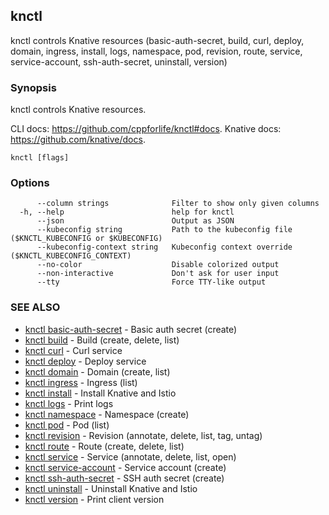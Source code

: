 ## knctl

knctl controls Knative resources (basic-auth-secret, build, curl, deploy, domain, ingress, install, logs, namespace, pod, revision, route, service, service-account, ssh-auth-secret, uninstall, version)

### Synopsis

knctl controls Knative resources.

CLI docs: https://github.com/cppforlife/knctl#docs.
Knative docs: https://github.com/knative/docs.

```
knctl [flags]
```

### Options

```
      --column strings              Filter to show only given columns
  -h, --help                        help for knctl
      --json                        Output as JSON
      --kubeconfig string           Path to the kubeconfig file ($KNCTL_KUBECONFIG or $KUBECONFIG)
      --kubeconfig-context string   Kubeconfig context override ($KNCTL_KUBECONFIG_CONTEXT)
      --no-color                    Disable colorized output
      --non-interactive             Don't ask for user input
      --tty                         Force TTY-like output
```

### SEE ALSO

* [knctl basic-auth-secret](knctl_basic-auth-secret.md)	 - Basic auth secret (create)
* [knctl build](knctl_build.md)	 - Build (create, delete, list)
* [knctl curl](knctl_curl.md)	 - Curl service
* [knctl deploy](knctl_deploy.md)	 - Deploy service
* [knctl domain](knctl_domain.md)	 - Domain (create, list)
* [knctl ingress](knctl_ingress.md)	 - Ingress (list)
* [knctl install](knctl_install.md)	 - Install Knative and Istio
* [knctl logs](knctl_logs.md)	 - Print logs
* [knctl namespace](knctl_namespace.md)	 - Namespace (create)
* [knctl pod](knctl_pod.md)	 - Pod (list)
* [knctl revision](knctl_revision.md)	 - Revision (annotate, delete, list, tag, untag)
* [knctl route](knctl_route.md)	 - Route (create, delete, list)
* [knctl service](knctl_service.md)	 - Service (annotate, delete, list, open)
* [knctl service-account](knctl_service-account.md)	 - Service account (create)
* [knctl ssh-auth-secret](knctl_ssh-auth-secret.md)	 - SSH auth secret (create)
* [knctl uninstall](knctl_uninstall.md)	 - Uninstall Knative and Istio
* [knctl version](knctl_version.md)	 - Print client version

